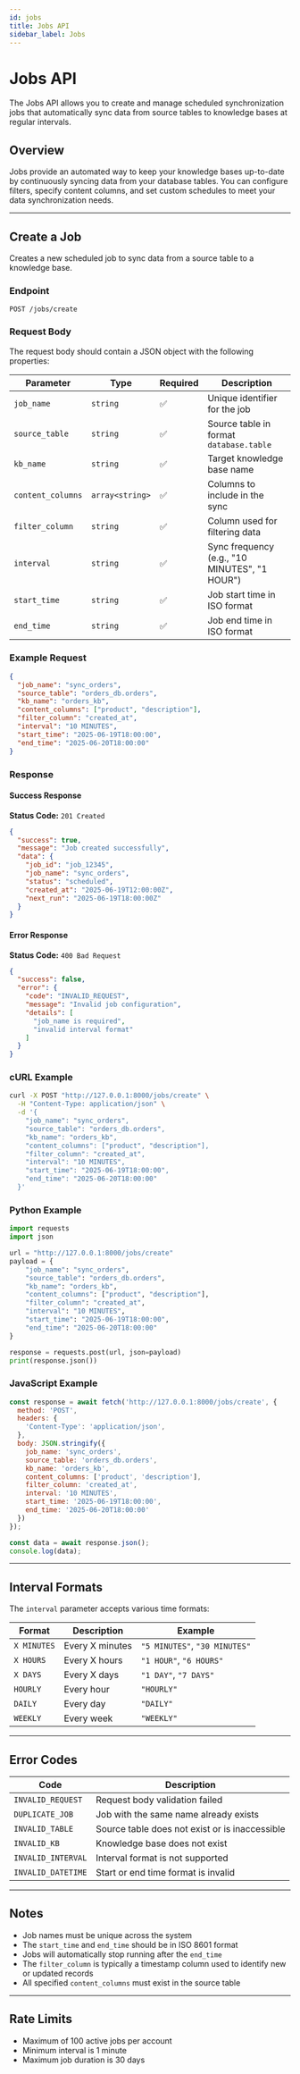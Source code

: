 ```yaml
---
id: jobs
title: Jobs API
sidebar_label: Jobs
---
```


# Jobs API

The Jobs API allows you to create and manage scheduled synchronization jobs that automatically sync data from source tables to knowledge bases at regular intervals.

## Overview

Jobs provide an automated way to keep your knowledge bases up-to-date by continuously syncing data from your database tables. You can configure filters, specify content columns, and set custom schedules to meet your data synchronization needs.

---

## Create a Job

Creates a new scheduled job to sync data from a source table to a knowledge base.

### Endpoint

```http
POST /jobs/create
```

### Request Body

The request body should contain a JSON object with the following properties:

| Parameter | Type | Required | Description |
|-----------|------|----------|-------------|
| `job_name` | `string` | ✅ | Unique identifier for the job |
| `source_table` | `string` | ✅ | Source table in format `database.table` |
| `kb_name` | `string` | ✅ | Target knowledge base name |
| `content_columns` | `array<string>` | ✅ | Columns to include in the sync |
| `filter_column` | `string` | ✅ | Column used for filtering data |
| `interval` | `string` | ✅ | Sync frequency (e.g., "10 MINUTES", "1 HOUR") |
| `start_time` | `string` | ✅ | Job start time in ISO format |
| `end_time` | `string` | ✅ | Job end time in ISO format |

### Example Request

```json
{
  "job_name": "sync_orders",
  "source_table": "orders_db.orders",
  "kb_name": "orders_kb",
  "content_columns": ["product", "description"],
  "filter_column": "created_at",
  "interval": "10 MINUTES",
  "start_time": "2025-06-19T18:00:00",
  "end_time": "2025-06-20T18:00:00"
}
```

### Response

#### Success Response

**Status Code:** `201 Created`

```json
{
  "success": true,
  "message": "Job created successfully",
  "data": {
    "job_id": "job_12345",
    "job_name": "sync_orders",
    "status": "scheduled",
    "created_at": "2025-06-19T12:00:00Z",
    "next_run": "2025-06-19T18:00:00Z"
  }
}
```

#### Error Response

**Status Code:** `400 Bad Request`

```json
{
  "success": false,
  "error": {
    "code": "INVALID_REQUEST",
    "message": "Invalid job configuration",
    "details": [
      "job_name is required",
      "invalid interval format"
    ]
  }
}
```

### cURL Example

```bash
curl -X POST "http://127.0.0.1:8000/jobs/create" \
  -H "Content-Type: application/json" \
  -d '{
    "job_name": "sync_orders",
    "source_table": "orders_db.orders",
    "kb_name": "orders_kb",
    "content_columns": ["product", "description"],
    "filter_column": "created_at",
    "interval": "10 MINUTES",
    "start_time": "2025-06-19T18:00:00",
    "end_time": "2025-06-20T18:00:00"
  }'
```

### Python Example

```python
import requests
import json

url = "http://127.0.0.1:8000/jobs/create"
payload = {
    "job_name": "sync_orders",
    "source_table": "orders_db.orders",
    "kb_name": "orders_kb",
    "content_columns": ["product", "description"],
    "filter_column": "created_at",
    "interval": "10 MINUTES",
    "start_time": "2025-06-19T18:00:00",
    "end_time": "2025-06-20T18:00:00"
}

response = requests.post(url, json=payload)
print(response.json())
```

### JavaScript Example

```javascript
const response = await fetch('http://127.0.0.1:8000/jobs/create', {
  method: 'POST',
  headers: {
    'Content-Type': 'application/json',
  },
  body: JSON.stringify({
    job_name: 'sync_orders',
    source_table: 'orders_db.orders',
    kb_name: 'orders_kb',
    content_columns: ['product', 'description'],
    filter_column: 'created_at',
    interval: '10 MINUTES',
    start_time: '2025-06-19T18:00:00',
    end_time: '2025-06-20T18:00:00'
  })
});

const data = await response.json();
console.log(data);
```

---

## Interval Formats

The `interval` parameter accepts various time formats:

| Format | Description | Example |
|--------|-------------|---------|
| `X MINUTES` | Every X minutes | `"5 MINUTES"`, `"30 MINUTES"` |
| `X HOURS` | Every X hours | `"1 HOUR"`, `"6 HOURS"` |
| `X DAYS` | Every X days | `"1 DAY"`, `"7 DAYS"` |
| `HOURLY` | Every hour | `"HOURLY"` |
| `DAILY` | Every day | `"DAILY"` |
| `WEEKLY` | Every week | `"WEEKLY"` |

---

## Error Codes

| Code | Description |
|------|-------------|
| `INVALID_REQUEST` | Request body validation failed |
| `DUPLICATE_JOB` | Job with the same name already exists |
| `INVALID_TABLE` | Source table does not exist or is inaccessible |
| `INVALID_KB` | Knowledge base does not exist |
| `INVALID_INTERVAL` | Interval format is not supported |
| `INVALID_DATETIME` | Start or end time format is invalid |

---

## Notes

- Job names must be unique across the system
- The `start_time` and `end_time` should be in ISO 8601 format
- Jobs will automatically stop running after the `end_time`
- The `filter_column` is typically a timestamp column used to identify new or updated records
- All specified `content_columns` must exist in the source table

---

## Rate Limits

- Maximum of 100 active jobs per account
- Minimum interval is 1 minute
- Maximum job duration is 30 days